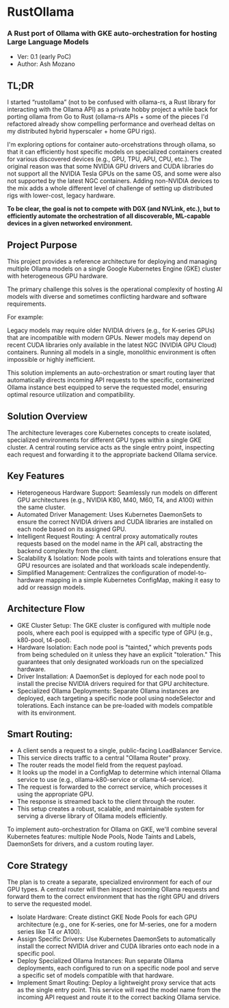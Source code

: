 # RustOllama
### A Rust port of Ollama with GKE auto-orchestration for hosting Large Language Models
* Ver: 0.1 (early PoC)
* Author: Ash Mozano
  
## TL;DR

I started “rustollama” (not to be confused with ollama-rs, a Rust library for interacting with the Ollama API) as a private hobby project a while back for porting ollama from Go to Rust (ollama-rs APIs + some of the pieces I'd refactored already show compelling performance and overhead deltas on my distributed hybrid hyperscaler + home GPU rigs).

I'm exploring options for container auto-orcehstrations through ollama, so that it can efficiently host specific models on specialized containers created for various discovered devices (e.g., GPU, TPU, APU, CPU, etc.).  The original reason was that some NVIDIA GPU drivers and CUDA libraries do not support all the NVIDIA Tesla GPUs on the same OS, and some were also not supported by the latest NGC containers.  Adding non-NVIDIA devices to the mix adds a whole different level of challenge of setting up distributed rigs with lower-cost, legacy hardware.

**To be clear, the goal is not to compete with DGX (and NVLink, etc.), but to efficiently automate the orchestration of all discoverable, ML-capable devices in a given networked environment.**

## Project Purpose

This project provides a reference architecture for deploying and managing multiple Ollama models on a single Google Kubernetes Engine (GKE) cluster with heterogeneous GPU hardware.

The primary challenge this solves is the operational complexity of hosting AI models with diverse and sometimes conflicting hardware and software requirements. 

For example:

Legacy models may require older NVIDIA drivers (e.g., for K-series GPUs) that are incompatible with modern GPUs.
Newer models may depend on recent CUDA libraries only available in the latest NGC (NVIDIA GPU Cloud) containers.
Running all models in a single, monolithic environment is often impossible or highly inefficient.

This solution implements an auto-orchestration or smart routing layer that automatically directs incoming API requests to the specific, containerized Ollama instance best equipped to serve the requested model, ensuring optimal resource utilization and compatibility.

## Solution Overview

The architecture leverages core Kubernetes concepts to create isolated, specialized environments for different GPU types within a single GKE cluster. A central routing service acts as the single entry point, inspecting each request and forwarding it to the appropriate backend Ollama service.

## Key Features

* Heterogeneous Hardware Support: Seamlessly run models on different GPU architectures (e.g., NVIDIA K80, M40, M60, T4, and A100) within the same cluster.
* Automated Driver Management: Uses Kubernetes DaemonSets to ensure the correct NVIDIA drivers and CUDA libraries are installed on each node based on its assigned GPU.
* Intelligent Request Routing: A central proxy automatically routes requests based on the model name in the API call, abstracting the backend complexity from the client.
* Scalability & Isolation: Node pools with taints and tolerations ensure that GPU resources are isolated and that workloads scale independently.
* Simplified Management: Centralizes the configuration of model-to-hardware mapping in a simple Kubernetes ConfigMap, making it easy to add or reassign models.

## Architecture Flow
* GKE Cluster Setup: The GKE cluster is configured with multiple node pools, where each pool is equipped with a specific type of GPU (e.g., k80-pool, t4-pool).
* Hardware Isolation: Each node pool is "tainted," which prevents pods from being scheduled on it unless they have an explicit "toleration." This guarantees that only designated workloads run on the specialized hardware.
* Driver Installation: A DaemonSet is deployed for each node pool to install the precise NVIDIA drivers required for that GPU architecture.
* Specialized Ollama Deployments: Separate Ollama instances are deployed, each targeting a specific node pool using nodeSelector and tolerations. Each instance can be pre-loaded with models compatible with its environment.

## Smart Routing:

* A client sends a request to a single, public-facing LoadBalancer Service.
* This service directs traffic to a central "Ollama Router" proxy.
* The router reads the model field from the request payload.
* It looks up the model in a ConfigMap to determine which internal Ollama service to use (e.g., ollama-k80-service or ollama-t4-service).
* The request is forwarded to the correct service, which processes it using the appropriate GPU.
* The response is streamed back to the client through the router.
* This setup creates a robust, scalable, and maintainable system for serving a diverse library of Ollama models efficiently.

To implement auto-orchestration for Ollama on GKE, we'll combine several Kubernetes features: multiple Node Pools, Node Taints and Labels, DaemonSets for drivers, and a custom routing layer.

## Core Strategy

The plan is to create a separate, specialized environment for each of our GPU types. A central router will then inspect incoming Ollama requests and forward them to the correct environment that has the right GPU and drivers to serve the requested model.

* Isolate Hardware: Create distinct GKE Node Pools for each GPU architecture (e.g., one for K-series, one for M-series, one for a modern series like T4 or A100).
* Assign Specific Drivers: Use Kubernetes DaemonSets to automatically install the correct NVIDIA driver and CUDA libraries onto each node in a specific pool.
* Deploy Specialized Ollama Instances: Run separate Ollama deployments, each configured to run on a specific node pool and serve a specific set of models compatible with that hardware.
* Implement Smart Routing: Deploy a lightweight proxy service that acts as the single entry point. This service will read the model name from the incoming API request and route it to the correct backing Ollama service.
